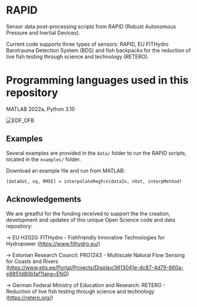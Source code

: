 # RAPID
Sensor data post-processing scripts from RAPID (Robust Autonomous Pressure and Inertial Devices).

Current code supports three types of sensors: RAPID, EU FITHydro Barotrauma Detection System (BDS) and fish backpacks for the reduction of live fish testing through science and technology (RETERO).

# Programming languages used in this repository
MATLAB 2022a, Python 3.10

![EDF_OFB](https://user-images.githubusercontent.com/460746/163399316-5f4cba75-5c80-47d2-96d9-b1fc5f33d51a.jpg)

## Examples

Several examples are provided in the `data/` folder to run the RAPID scripts, located in the `examples/` folder.

Download an example file and run from MATLAB:

    [dataOut, xq, RMSE] = interpolateRegFcn(dataIn, nOut, interpMethod)

## Acknowledgements
We are greatful for the funding received to support the the creation, development and updates of this unique Open Science code and data repository:

-> EU H2020: FITHydro - Fishfriendly Innovative Technologies for Hydropower (https://www.fithydro.eu/)

-> Estonian Research Council: PRG1243 - Multiscale Natural Flow Sensing for Coasts and Rivers  (https://www.etis.ee/Portal/Projects/Display/3613041e-dc87-4d79-860a-e8851d80b1af?lang=ENG)

-> German Federal Ministry of Education and Research: RETERO - Reduction of live fish testing through science and technology (https://retero.org/)
